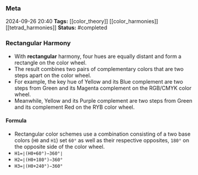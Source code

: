 ### Meta
2024-09-26 20:40
**Tags:** [[color_theory]] [[color_harmonies]] [[tetrad_harmonies]]
**Status:** #completed 

### Rectangular Harmony
- With **rectangular** harmony, four hues are equally distant and form a rectangle on the color wheel.
- The result combines two pairs of complementary colors that are two steps apart on the color wheel.
- For example, the key hue of Yellow and its Blue complement are two steps from Green and its Magenta complement on the RGB/CMYK color wheel.
- Meanwhile, Yellow and its Purple complement are two steps from Green and its complement Red on the RYB color wheel.

#### Formula
- Rectangular color schemes use a combination consisting of a two base colors (`H0` and `H1`) set `60°` as well as their respective opposites, `180°` on the opposite side of the color wheel.
- `H1​=∣(H0​+60°)−360°∣`
- `H2=∣(H0+180°)−360°`
- `H3=∣(H0+240°)−360°`